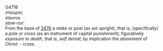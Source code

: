<body>
  <p>G4716<br>  σταυρός  <br> stauros  <br><i>stow-ros‘ </i><br>From the base of <a href="g2476.htm">2476</a>  a <i>stake</i> or <i>post</i> (as <i>set</i> upright), that is, (specifically) a <i>pole</i> or <i>cross</i> (as an instrument of capital punishment); figuratively <i>exposure</i> <i>to</i> <i>death</i>, that is, <i>self</i> <i>denial</i>; by implication the <i>atonement</i> of Christ: - cross.<br></p>
 </body>